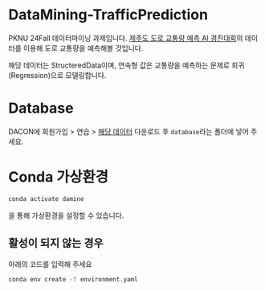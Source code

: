 # DataMining-TrafficPrediction
PKNU 24Fall 데이터마이닝 과제입니다. 
[제주도 도로 교통량 예측 AI 경진대회](https://dacon.io/competitions/official/235985/overview/description)의 데이터를 이용해 도로 교통량을 예측해볼 것입니다.

해당 데이터는 StructeredData이며, 연속형 값은 교통량을 예측하는 문제로 회귀(Regression)으로 모델링합니다.

# Database
DACON에 회원가입 > 연습 > [해당 데이터](https://dacon.io/competitions/official/235985/data) 다운로드 후
`database`라는 폴더에 넣어 주세요. 

# Conda 가상환경
```bash
conda activate damine
```
을 통해 가상환경을 설정할 수 있습니다.

## 활성이 되지 않는 경우
아래의 코드를 입력해 주세요
```bash
conda env create -f environment.yaml
```